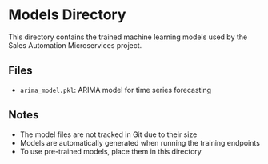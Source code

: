 # Models Directory

This directory contains the trained machine learning models used by the Sales Automation Microservices project.

## Files

- `arima_model.pkl`: ARIMA model for time series forecasting

## Notes

- The model files are not tracked in Git due to their size
- Models are automatically generated when running the training endpoints
- To use pre-trained models, place them in this directory
